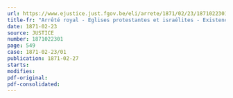```yaml
---
url: https://www.ejustice.just.fgov.be/eli/arrete/1871/02/23/1871022301/justel
title-fr: "Arrêté royal - Eglises protestantes et israélites - Existence civile - Organisation"
date: 1871-02-23
source: JUSTICE
number: 1871022301
page: 549
case: 1871-02-23/01
publication: 1871-02-27
starts:
modifies:
pdf-original:
pdf-consolidated:
---
```


